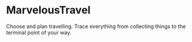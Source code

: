 # MarvelousTravel
Choose and plan travelling. Trace everything from collecting things to the terminal point of your way.
